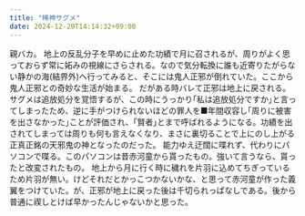 ```yaml
---
title: "稀神サグメ"
date: 2024-12-20T14:14:32+09:00
---
```

親バカ。
地上の反乱分子を早めに止めた功績で月に召されるが、周りがよく思っておらず常に妬みの視線にさらされる。なので気分転換に誰も近寄りたがらない静かの海(結界外)へ行ってみると、そこには鬼人正邪が倒れていた。ここから鬼人正邪との奇妙な生活が始まる。
だがある時バレて正邪は地上に戻される。サグメは追放処分を覚悟するが、この時にうっかり｢私は追放処分ですか｣と言ってしまったため、逆に手がつけられないほどの罪人を■年間収容し｢周りに被害を出さなかった｣ことが評価され、｢賢者｣とまで呼ばれるようになる。功績を出されてしまっては周りも何も言えなくなり、まさに裏切ることで上にのし上がる正真正銘の天邪鬼の神となったのだった。
能力ゆえ迂闊に喋れず、代わりにパソコンで喋る。このパソコンは昔赤河童から貰ったもの。強いて言うなら、貰ったと改変されたもの。
地上から月に行く時に穢れを片羽に込めてちぎっているため片羽が無い。けどそれだとかっこつかないかな、と思って赤河童が作った義翼をつけていた。が、正邪が地上に戻った後は千切られっぱなしである。後から普通に禊しとけば早かったんじゃないかと思った。
